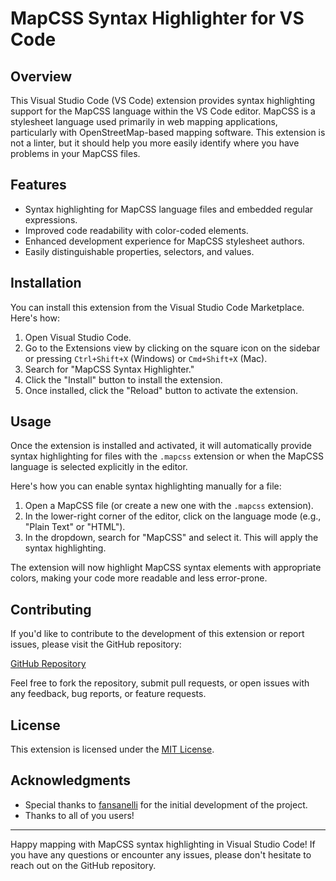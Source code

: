 # MapCSS Syntax Highlighter for VS Code

## Overview

This Visual Studio Code (VS Code) extension provides syntax highlighting support for the MapCSS language within the VS Code editor. MapCSS is a stylesheet language used primarily in web mapping applications, particularly with OpenStreetMap-based mapping software. This extension is not a linter, but it should help you more easily identify where you have problems in your MapCSS files.

## Features

- Syntax highlighting for MapCSS language files and embedded regular expressions.
- Improved code readability with color-coded elements.
- Enhanced development experience for MapCSS stylesheet authors.
- Easily distinguishable properties, selectors, and values.

## Installation

You can install this extension from the Visual Studio Code Marketplace. Here's how:

1. Open Visual Studio Code.
2. Go to the Extensions view by clicking on the square icon on the sidebar or pressing `Ctrl+Shift+X` (Windows) or `Cmd+Shift+X` (Mac).
3. Search for "MapCSS Syntax Highlighter."
4. Click the "Install" button to install the extension.
5. Once installed, click the "Reload" button to activate the extension.

## Usage

Once the extension is installed and activated, it will automatically provide syntax highlighting for files with the `.mapcss` extension or when the MapCSS language is selected explicitly in the editor.

Here's how you can enable syntax highlighting manually for a file:

1. Open a MapCSS file (or create a new one with the `.mapcss` extension).
2. In the lower-right corner of the editor, click on the language mode (e.g., "Plain Text" or "HTML").
3. In the dropdown, search for "MapCSS" and select it. This will apply the syntax highlighting.

The extension will now highlight MapCSS syntax elements with appropriate colors, making your code more readable and less error-prone.

## Contributing

If you'd like to contribute to the development of this extension or report issues, please visit the GitHub repository:

[GitHub Repository](https://github.com/whubsch/vscode-mapcss-syntax)

Feel free to fork the repository, submit pull requests, or open issues with any feedback, bug reports, or feature requests.

## License

This extension is licensed under the [MIT License](LICENSE.MD).

## Acknowledgments

- Special thanks to [fansanelli](https://github.com/fansanelli) for the initial development of the project.
- Thanks to all of you users!

---

Happy mapping with MapCSS syntax highlighting in Visual Studio Code! If you have any questions or encounter any issues, please don't hesitate to reach out on the GitHub repository.
